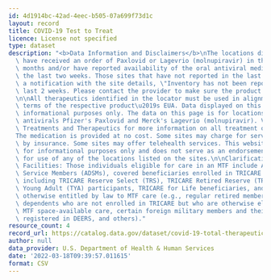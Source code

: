 ```yaml
---
id: 4d1914bc-42ad-4eec-b505-07a699f73d1c
layout: record
title: COVID-19 Test to Treat
licence: License not specified
type: dataset
description: "<b>Data Information and Disclaimers</b>\nThe locations displayed above\
  \ have received an order of Paxlovid or Lagevrio (molnupiravir) in the last two\
  \ months and/or have reported availability of the oral antiviral medications within\
  \ the last two weeks. Those sites that have not reported in the last two weeks display\
  \ a notification with the site details, \"Inventory has not been reported in the\
  \ last 2 weeks. Please contact the provider to make sure the product is available.\"\
  \n\nAll therapeutics identified in the locator must be used in alignment with the\
  \ terms of the respective product\u2019s EUA. Data displayed on this page is for\
  \ informational purposes only. The data on this page is for locations with the oral\
  \ antivirals Pfizer's Paxlovid and Merck's Lagevrio (molnupiravir). Visit COVID-19\
  \ Treatments and Therapeutics for more information on all treatment options.\n\n\
  The medication is provided at no cost. Some sites may charge for services not covered\
  \ by insurance. Some sites may offer telehealth services. This website is intended\
  \ for informational purposes only and does not serve as an endorsement or recommendation\
  \ for use of any of the locations listed on the sites.\n\nClarification for DoD\
  \ Facilities: Those individuals eligible for care in an MTF include Active Duty\
  \ Service Members (ADSMs), covered beneficiaries enrolled in TRICARE Prime or Select,\
  \ including TRICARE Reserve Select (TRS), TRICARE Retired Reserve (TRR) and TRICARE\
  \ Young Adult (TYA) participants, TRICARE for Life beneficiaries, and individuals\
  \ otherwise entitled by law to MTF care (e.g., regular retired members and their\
  \ dependents who are not enrolled in TRICARE but who are otherwise eligible for\
  \ MTF space-available care, certain foreign military members and their families\
  \ registered in DEERS, and others)."
resource_count: 4
record_url: https://catalog.data.gov/dataset/covid-19-total-therapeutics-shipped-to-providers-61bac
author: null
data_provider: U.S. Department of Health & Human Services
date: '2022-03-18T09:39:57.011615'
format: CSV
---
```


